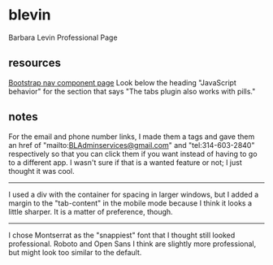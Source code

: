 # blevin
Barbara Levin Professional Page

## resources
[Bootstrap nav component page](https://getbootstrap.com/docs/4.0/components/navs/)
Look below the heading "JavaScript behavior" for the section that says "The tabs plugin also works with pills."

## notes
For the email and phone number links, I made them a tags and gave them an href of "mailto:BLAdminservices@gmail.com" and "tel:314-603-2840" respectively so that you can click them if you want instead of having to go to a different app.  I wasn't sure if that is a wanted feature or not; I just thought it was cool.
***
I used a div with the container for spacing in larger windows, but I added a margin to the "tab-content" in the mobile mode because I think it looks a little sharper.  It is a matter of preference, though.
***
I chose Montserrat as the "snappiest" font that I thought still looked professional.  Roboto and Open Sans I think are slightly more professional, but might look too similar to the default.